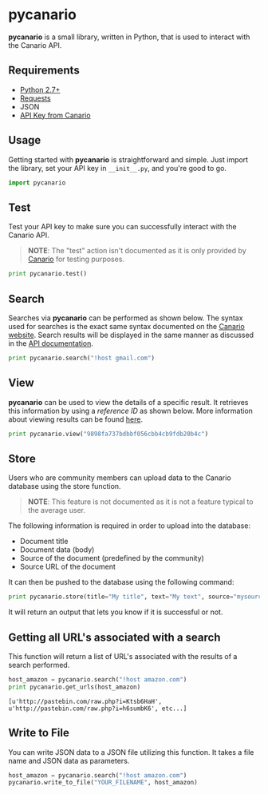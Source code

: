 # pycanario
**pycanario** is a small library, written in Python, that is used to interact with the Canario API.

## Requirements
- [Python 2.7+][0]
- [Requests][1]
- JSON
- [API Key from Canario][2]

## Usage
Getting started with **pycanario** is straightforward and simple. Just import the library, set your API key in `__init__.py`, and you're good to go. 

```python
import pycanario
```

## Test
Test your API key to make sure you can successfully interact with the Canario API.
> **NOTE**: The "test" action isn't documented as it is only provided by [Canario](https://canar.io/help/api/#help_action_overview) for testing purposes.

```python
print pycanario.test()
```

## Search
Searches via **pycanario** can be performed as shown below. The syntax used for searches is the exact same syntax documented on the [Canario website][3]. Search results will be displayed in the same manner as discussed in the [API documentation][4].

```python
print pycanario.search("!host gmail.com")
```

## View
**pycanario** can be used to view the details of a specific result. It retrieves this information by using a *reference ID* as shown below. More information about viewing results can be found [here][5].

```python
print pycanario.view("9898fa737bdbbf056cbb4cb9fdb20b4c")
```

## Store
Users who are community members can upload data to the Canario database using the store function. 
> **NOTE**: This feature is not documented as it is not a feature typical to the average user.

The following information is required in order to upload into the database:

* Document title
* Document data (body)
* Source of the document (predefined by the community)
* Source URL of the document

It can then be pushed to the database using the following command:

```python
print pycanario.store(title="My title", text="My text", source="mysource", source_url="https://mysource/1.txt")
```

It will return an output that lets you know if it is successful or not.

## Getting all URL's associated with a search
This function will return a list of URL's associated with the results of a search performed.

```python
host_amazon = pycanario.search("!host amazon.com")
print pycanario.get_urls(host_amazon)
```
```
[u'http://pastebin.com/raw.php?i=Ktsb6HaH', u'http://pastebin.com/raw.php?i=h6sumbK6', etc...]
```

## Write to File
You can write JSON data to a JSON file utilizing this function. It takes a file name and JSON data as parameters.

```python
host_amazon = pycanario.search("!host amazon.com")
pycanario.write_to_file("YOUR_FILENAME", host_amazon)
```

[0]: https://www.python.org/downloads/
[1]: http://docs.python-requests.org/en/master/user/quickstart/
[2]: https://canar.io/register/
[3]: https://canar.io/help/#help_using
[4]: https://canar.io/help/api/#help_action_search
[5]: https://canar.io/help/api/#help_action_view
